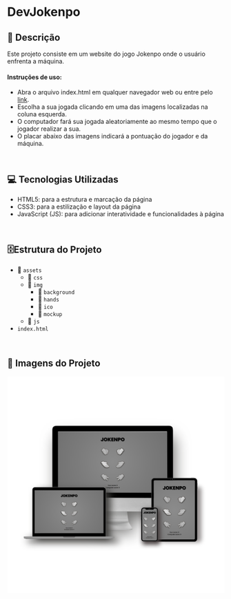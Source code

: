 # DevJokenpo

## 📄 Descrição

Este projeto consiste em um website do jogo Jokenpo onde o usuário enfrenta a máquina.

#### Instruções de uso:

- Abra o arquivo index.html em qualquer navegador web ou entre pelo <a href='https://thiago-weslley.github.io/DevJokenpo/'>link<a/>.
- Escolha a sua jogada clicando em uma das imagens localizadas na coluna esquerda.
- O computador fará sua jogada aleatoriamente ao mesmo tempo que o jogador realizar a sua.
- O placar abaixo das imagens indicará a pontuação do jogador e da máquina.

<br>

## 💻 Tecnologias Utilizadas

- HTML5: para a estrutura e marcação da página
- CSS3: para a estilização e layout da página
- JavaScript (JS): para adicionar interatividade e funcionalidades à página

<br>

## 🗄️Estrutura do Projeto

- 📁 `assets`
  - 📁 `css`
  - 📁 `img`
    - 📁 `background`
    - 📁 `hands`
    - 📁 `ico`
    - 📁 `mockup`
  - 📁 `js`
- `index.html`

<br>

## 🎨 Imagens do Projeto

<p align="center"><img src="./assets/img/mockup/mockup.png" width="800px"><p/>
